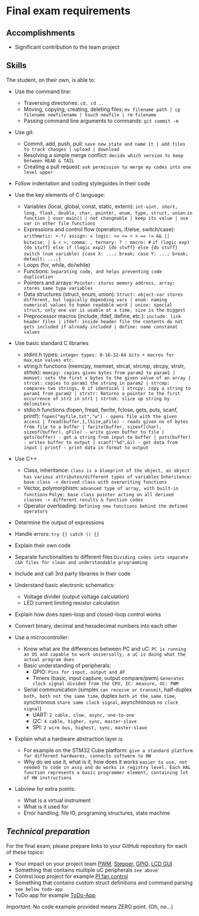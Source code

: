 # Final exam requirements

## Accomplishments

 -  Significant contribution to the team project

## Skills

The student, on their own, is able to:

 -  Use the command line:
     -  Traversing directories: `cd, cd ..`
     -  Moving, copying, creating, deleting files: `mv filename path | cp filename newfilename | touch newfile | rm filename`
     -  Passing command line arguments to commands: `git commit -m`
 -  Use git:
     -  Commit, add, push, pull: `save new state and name it | add files to track changes | upload | download`
     -  Resolving a simple merge conflict: `decide which version to keep between HEAD & TAIL`
     -  Creating a pull request: `ask permission to merge my codes into one level upper`
 -  Follow indentation and coding styleguides in their code


 -  Use the key elements of C language:
     -  Variables (local, global, const, static, extern): `int-uint, short, long, float, double, char, pointer, enum, type, struct, union` `in function | over main() | not changeable | keep its value | use var in other file functions`
     -  Expressions and control flow (operators, if/else, switch/case): `arithmetic: +-*/ assign: = logic: >= <= < > == != && || bitwise: | & < >, comma: , ternary: ? : macro: #`
     `if (logic exp) {do stuff} else if (logic exp2) {do stuff} else {do stuff}`
     `switch (num variable) {case X: ...; break; case Y: ...; break; default: ...;}`
     -  Loops (for, while, do/while)
     -  Functions: `Separating code, and helps preventing code duplication`
     -  Pointers and arrays: `Pointer: stores memory address, array: stores same type variables`
     -  Data structures (struct, enum, union): `Struct: object-var stores different, but logically depending vars | enum: naming numerical values to human readable word | union: special struct, only one var is usable at a time, size is the biggest`
     -  Preprocessor macros (include, ifdef, define, etc.): `include: link header files | ifdef: inside header file the contents do not gets included if already included | define: name constanat values`
 -  Use basic standard C libraries
     -  stdint.h types: `integer types: 8-16-32-64 bits + macros for max,min values etc.`
     -  string.h functions (memcpy, memset, strcat, strcmp, strcpy, strstr, strtok): `memcpy: copies given bytes from param2 to param1 | memset: sets the first x bytes to the given value of an array | strcat: copies to param1 the string in param2 | strcmp: compares two strings, 0 if identical | strcpy: copy a string to param1 from param2 | strstr: Returns a pointer to the first occurrence of str2 in str1 | strtok: slice up string by delimiters`
     -  stdio.h functions (fopen, fread, fwrite, fclose, gets, puts, scanf, printf): `fopen("myfile.txt","w") - opens file with the given access | fread(buffer,1,lSize,pFile) - reads given no of bytes from file to a buffer | fwrite(buffer, sizeof(char), sizeof(buffer), pFile) - write given buffer to file | gets(buffer) - get a string from input to buffer | puts(buffer) - writes buffer to output | scanf("%d",&i) - get data from input | printf - print data in format to output`     
 -  Use C++
     -  Class, inheritance: `class is a blueprint of the object, an object has various attributes/different types of variables` `Inheritence: base class -> derived class with overwriting functions`
     -  Vector, polymorphism: `advanced type of array, with built-in functions` `Polym: base class pointer acting on all derived classes -> different results & function codes`
     -  Operator overloading: `Defining new functions behind the defined operators`
 -  Determine the output of expressions
 -  Handle errors: `try {} catch () {}`
 -  Explain their own code
 -  Separate functionalities to different files `Dividing codes into separate c&h files for clean and understandable programming`
 -  Include and call 3rd party libraries in their code


 -  Understand basic electronic schematics:
     -  Voltage divider (output voltage calculation)
     -  LED current limiting resistor calculation
 -  Explain how does open-loop and closed-loop control works
 -  Convert binary, decimal and hexadecimal numbers into each other
 -  Use a microcontroller:
     -  Know what are the differences between PC and uC: `PC is running an OS and capable to work universally, a uC is doing what the actual program does`
     -  Basic understanding of peripherals:
        - GPIO: `Pins for input, output and AF`
        - Timers (basic, input capture, output compare/pwm) `Generates clock signal divided from the CPU, IC: measure, OC: PWM`
     -  Serial communication (simplex `can receive or transmit`, half-duplex `both, both not the same time`, duplex `both at the same time`, synchronous `share same clock signal`, asynchronous `no clock signal`)
        - UART: `2 cable, slow, async, one-to-one`
        - I2C: `4 cable, higher, sync, master-slave`
        - SPI: `2 wire bus, highest, sync, master-slave`
  -  Explain what a hardware abstraction layer is
     -  For example on the STM32 Cube platform: `give a standard platform for different hardwares, connects software to HW`
     -  Why do we use it, what is it, how does it works `easier to use, not needed to code in assy and do works in registry level. Each HAL function represents a basic programmer element, containing lot of HW instructions`


 - Labview for extra points:
      - What is a virtual instrument
      - What is it used for
      - Error handling, file IO, programing structures, state machine

## *Technical preparation*

For the final exam, please prepare links to your GitHub repository for each of these topics:

  - Your impact on your project team [PWM](https://github.com/greenfox-academy/Static-DrawingRobot/blob/Development-Zoli/DrawingRobot/src/PWM.c), [Stepper](https://github.com/greenfox-academy/Static-DrawingRobot/blob/Development-Zoli/DrawingRobot/src/STEPPER.c), [GPIO](https://github.com/greenfox-academy/Static-DrawingRobot/blob/Development-Zoli/DrawingRobot/src/GPIO.c), [LCD GUI](https://github.com/greenfox-academy/Static-DrawingRobot/blob/Development-Zoli/DrawingRobot/src/LCD_GUI.c)
  - Something that contains multiple uC peripherals `see above`
   - Control loop project for example [PI fan control](https://github.com/greenfox-academy/Zoli-G/tree/master/week-09/day-4%265/PI_FAN_controller)
  - Something that contains custom struct definitions and command parsing `see below todo-app`
   - ToDo app for example [ToDo-App](https://github.com/greenfox-academy/Zoli-G/tree/master/week-04/day4%265%20-%20ToDoApp)

*Important:* No code example provided means ZERO point. (Oh, no...)
